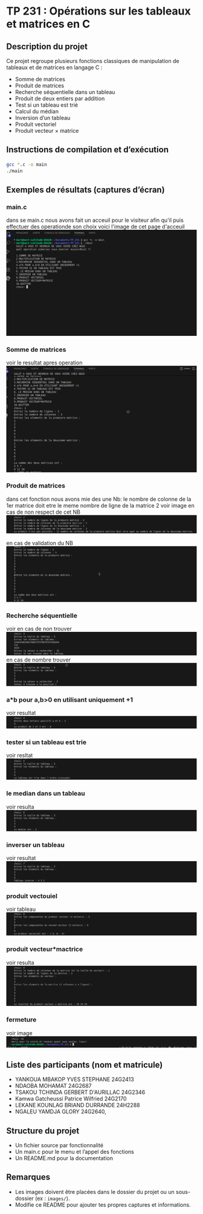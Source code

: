 # TP 231 : Opérations sur les tableaux et matrices en C

## Description du projet
Ce projet regroupe plusieurs fonctions classiques de manipulation de tableaux et de matrices en langage C :
- Somme de matrices
- Produit de matrices
- Recherche séquentielle dans un tableau
- Produit de deux entiers par addition
- Test si un tableau est trié
- Calcul du médian
- Inversion d’un tableau
- Produit vectoriel
- Produit vecteur × matrice

## Instructions de compilation et d’exécution

```bash
gcc *.c -o main
./main
```

## Exemples de résultats (captures d’écran)
### main.c
dans se main.c nous avons fait un acceuil pour le visiteur afin qu'il puis effectuer des operationde son choix
voici l'image de cet page d'acceuil
![capture main](capture_de_resultat/Capture%20d’écran%20du%202025-09-24%2018-37-34.png)
### Somme de matrices
voir le resultat apres operation
![Capture Produit de matrices](capture_de_resultat/Capture%20d’écran%20du%202025-09-24%2018-40-15.png)

### Produit de matrices
dans cet fonction nous avons mie des une Nb: le nombre de colonne de la 1er matrice doit etre le meme nombre de ligne de la matrice 2
voir image en cas de non respect de cet NB 
![capture somme de matrice en cas de non respect](capture_de_resultat/Capture%20d’écran%20du%202025-09-24%2018-41-34.png)

en cas de validation du NB
![Capture Somme de matrices](capture_de_resultat/Capture%20d’écran%20du%202025-09-24%2018-41-55.png)


### Recherche séquentielle
voir en cas de non trouver
![capture recherche sequenteille](capture_de_resultat/Capture%20d’écran%20du%202025-09-24%2018-44-14.png)
en cas de nombre trouver
![Capture Recherche séquentielle](capture_de_resultat/Capture%20d’écran%20du%202025-09-24%2018-44-39.png)

### a*b pour a,b>0 en utilisant uniquement +1
voir resultat
![capture de a*b en utilisant +1](capture_de_resultat/Capture%20d’écran%20du%202025-09-24%2018-45-02.png)

### tester si un tableau est trie
voir resltat
![capture tableau trie](capture_de_resultat/Capture%20d’écran%20du%202025-09-24%2018-45-41.png)

### le median dans un tableau
voir resulta
![capture median](capture_de_resultat/Capture%20d’écran%20du%202025-09-24%2018-46-01.png)

### inverser un tableau
voir resultat
![capture inverser tableau](capture_de_resultat/Capture%20d’écran%20du%202025-09-24%2018-46-28.png)

### produit vectouiel
voir tableau
![capture produit vectoriel](capture_de_resultat/Capture%20d’écran%20du%202025-09-24%2018-46-51.png)

### produit vecteur*mactrice
voir resulta
![capture produit vecteur matrice](capture_de_resultat/Capture%20d’écran%20du%202025-09-24%2018-47-32.png)

### fermeture
voir image
![capture fin](capture_de_resultat/Capture%20d’écran%20du%202025-09-24%2018-47-52.png)

## Liste des participants (nom et matricule)
- YANKOUA MBAKOP YVES STEPHANE   24G2413
- NDAOBA MOHAMAT 24G2687
- TSAKOU TCHINDA GERBERT D'AURILLAC 24G2346
- Kamwa Gatcheussi Patrice Wilfried 24G2170
- LEKANE KOUNLAG BRIAND DURRANDE  24H2288
- NGALEU YAMDJA GLORY 24G2640, 
## Structure du projet
- Un fichier source par fonctionnalité
- Un main.c pour le menu et l’appel des fonctions
- Un README.md pour la documentation

## Remarques
- Les images doivent être placées dans le dossier du projet ou un sous-dossier (ex : `images/`).
- Modifie ce README pour ajouter tes propres captures et informations.
